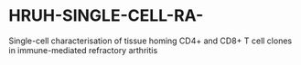 # HRUH-SINGLE-CELL-RA-
Single-cell characterisation of tissue homing CD4+ and CD8+ T cell clones in immune-mediated refractory arthritis 
